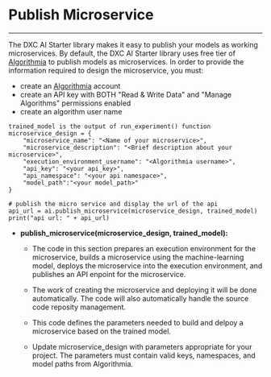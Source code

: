 # Publish Microservice 
---
The DXC AI Starter library makes it easy to publish your models as working microservices. By default, the DXC AI Starter library uses  free tier of [Algorithmia](https://algorithmia.com/signup) to publish models as microservices. In order to provide the information required to design the microservice, you must:

- create an <a href = "https://algorithmia.com/signin#credentials" target="_blank"> Algorithmia</a> account 
- create an API key with BOTH "Read & Write Data" and "Manage Algorithms" permissions enabled
- create an algorithm user name

```
trained_model is the output of run_experiment() function
microservice_design = {
    "microservice_name": "<Name of your microservice>",
    "microservice_description": "<Brief description about your microservice>",
    "execution_environment_username": "<Algorithmia username>",
    "api_key": "<your api_key>",
    "api_namespace": "<your api namespace>",   
    "model_path":"<your model_path>"
}

# publish the micro service and display the url of the api
api_url = ai.publish_microservice(microservice_design, trained_model)
print("api url: " + api_url)
```

- __publish_microservice(microservice_design, trained_model):__
	
	- The code in this section prepares an execution environment for the microservice, builds a microservice using the machine-learning model, deploys the microservice into the execution environment, and publishes an API enpoint for the microservice.

	- The work of creating the microservice and deploying it will be done automatically. The code will also automatically handle the source code reposity management.

	- This code defines the parameters needed to build and delpoy a microservice based on the trained model.
	- Update microservice_design with parameters appropriate for your project. The parameters must contain valid keys, namespaces, and model paths from Algorithmia.
 